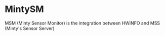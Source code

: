 # MintySM
MSM (Minty Sensor Monitor) is the integration between HWiNFO and MSS (Minty's Sensor Server)
